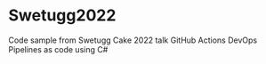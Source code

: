 # Swetugg2022
Code sample from Swetugg Cake 2022 talk GitHub Actions DevOps Pipelines as code using C#
